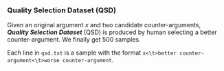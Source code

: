 ### Quality Selection Dataset (QSD)

Given an original argument $x$ and two candidate counter-arguments, ***Quality Selection Dataset*** (QSD) is produced by human selecting a better counter-argument. We finally get 500 samples.

Each line in `qsd.txt` is a sample with the format `x<\t>better counter-argument<\t>worse counter-argument`.